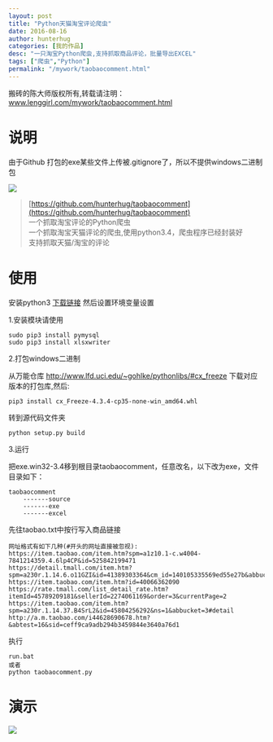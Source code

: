 ```yaml
---
layout: post  
title: "Python天猫淘宝评论爬虫"
date: 2016-08-16
author: hunterhug
categories: [我的作品]
desc: "一只淘宝Python爬虫,支持抓取商品评论，批量导出EXCEL"
tags: ["爬虫","Python"]
permalink: "/mywork/taobaocomment.html"
--- 
```


搬砖的陈大师版权所有,转载请注明：www.lenggirl.com/mywork/taobaocomment.html

# 说明
由于Github 打包的exe某些文件上传被.gitignore了，所以不提供windows二进制包

<img src='https://raw.githubusercontent.com/hunterhug/taobaocomment/master/seeme0.jpg' />

>[https://github.com/hunterhug/taobaocomment](https://github.com/hunterhug/taobaocomment)<br/>
>一个抓取淘宝评论的Python爬虫<br/>
>一个抓取淘宝天猫评论的爬虫,使用python3.4，爬虫程序已经封装好<br/>
>支持抓取天猫/淘宝的评论

# 使用
安装python3 [下载链接](https://www.python.org/downloads/)  然后设置环境变量设置 

1.安装模块请使用

```
sudo pip3 install pymysql
sudo pip3 install xlsxwriter
```

2.打包windows二进制

从万能仓库 http://www.lfd.uci.edu/~gohlke/pythonlibs/#cx_freeze 下载对应版本的打包库,然后:

```
pip3 install cx_Freeze-4.3.4-cp35-none-win_amd64.whl
```

转到源代码文件夹

```
python setup.py build
```

3.运行

把exe.win32-3.4移到根目录taobaocomment，任意改名，以下改为exe，文件目录如下：

```
taobaocomment
    -------source
    -------exe
    -------excel
```

先往taobao.txt中按行写入商品链接

```
网址格式有如下几种(#开头的网址直接被忽视):
https://item.taobao.com/item.htm?spm=a1z10.1-c.w4004-7841214359.4.6lp4CP&id=525842199471
https://detail.tmall.com/item.htm?spm=a230r.1.14.6.o11GZI&id=41389303364&cm_id=140105335569ed55e27b&abbucket=3
https://item.taobao.com/item.htm?id=40066362090
https://rate.tmall.com/list_detail_rate.htm?itemId=45789209181&sellerId=2274061169&order=3&currentPage=2
https://item.taobao.com/item.htm?spm=a230r.1.14.37.B4SrL2&id=45804256292&ns=1&abbucket=3#detail
http://a.m.taobao.com/i44628690678.htm?&abtest=16&sid=ceff9ca9adb294b3459844e3640a76d1
```

执行
```
run.bat
或者
python taobaocomment.py
```

# 演示
<img src='https://raw.githubusercontent.com/hunterhug/taobaoscrapy/master/seeme1.jpg' />


